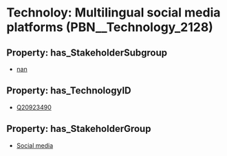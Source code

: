 # Technoloy: __Multilingual social media platforms__ (PBN__Technology_2128)

## Property: has_StakeholderSubgroup

* [nan](PBN__TechSubgroup_7)

## Property: has_TechnologyID

* [Q20923490](Q20923490)

## Property: has_StakeholderGroup

* [Social media](PBN__TechGroup_1)


